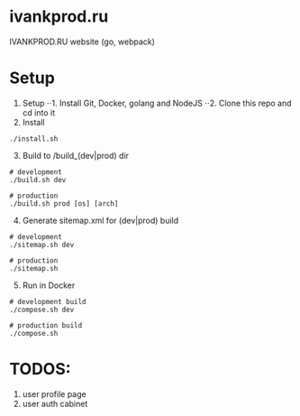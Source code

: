 # ivankprod.ru
IVANKPROD.RU website
(go, webpack)

# Setup
1. Setup
⋅⋅1. Install Git, Docker, golang and NodeJS
⋅⋅2. Clone this repo and cd into it
2. Install
```shell
./install.sh
```
3. Build to /build_(dev|prod) dir
```shell
# development
./build.sh dev

# production
./build.sh prod [os] [arch]
```

4. Generate sitemap.xml for (dev|prod) build
```shell
# development
./sitemap.sh dev

# production
./sitemap.sh
```

5. Run in Docker
```shell
# development build
./compose.sh dev

# production build
./compose.sh
```

# TODOS:
1. user profile page
2. user auth cabinet
